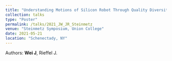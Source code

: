 ```yaml
---
title: "Understanding Motions of Silicon Robot Through Quality Diversity Algorithms"
collection: talks
type: "Poster"
permalink: /talks/2021_JW_JR_Steinmetz
venue: "Steinmetz Symposium, Union College"
date: 2021-05-21
location: "Schenectady, NY"
---
```


 Authors: **Wei J**,  Rieffel J.
